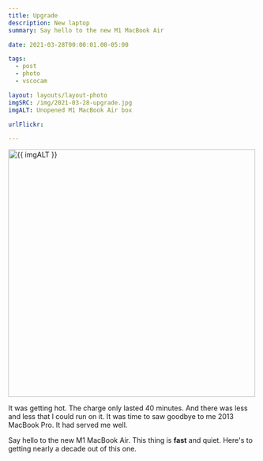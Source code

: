 ```yaml
---
title: Upgrade
description: New laptop
summary: Say hello to the new M1 MacBook Air

date: 2021-03-28T00:00:01.00-05:00

tags:
  - post
  - photo
  - vscocam

layout: layouts/layout-photo
imgSRC: /img/2021-03-28-upgrade.jpg
imgALT: Unopened M1 MacBook Air box

urlFlickr:

---
```

<p><img class="u-photo img-polaroid" src="{{ imgSRC }}" alt="{{ imgALT }}" width="500" height="500"></p>

It was getting hot. The charge only lasted 40 minutes. And there was less and less that I could run on it. It was time to saw goodbye to me 2013 MacBook Pro. It had served me well.

Say hello to the new M1 MacBook Air. This thing is <strong>fast</strong> and quiet. Here's to getting nearly a decade out of this one.